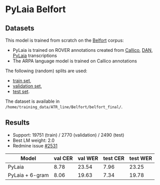 # PyLaia Belfort

## Datasets

This model is trained from scratch on the [Belfort](https://demo.arkindex.org/browse/d6fe867e-d3dc-4a40-b5e8-c54b08f79137) corpus:
* PyLaia is trained on ROVER annotations created from [Callico](https://callico.teklia.com/projects/ce9b42d4-23a8-4381-b5bb-459bedc59165/details/), [DAN](https://demo.arkindex.org/process/worker-version/d40bdd30-1913-469c-a0ff-4f49558e59b6), [PyLaia](https://demo.arkindex.org/process/worker-version/155854f5-21e3-4d60-9d81-d6d2cbd9ddee) transcriptions
* The ARPA language model is trained on Callico annotations

The following (random) splits are used:
* [train set](https://demo.arkindex.org/element/3cd76b7a-af1a-436b-8d81-e9fa6d62323b),
* [validation set](https://demo.arkindex.org/element/ddd9979f-3fdb-4dbc-bdb1-1e0dc9577a3b),
* [test set](https://demo.arkindex.org/element/93f02102-23bc-477d-8b96-701ce92487d0).

The dataset is available in `/home/training_data/ATR_line/Belfort/belfort_final/`.

## Results

* Support: 19751 (train) / 2770 (validation) / 2490 (test)
* Best LM weight: 2.0
* Redmine issue [#2531](https://redmine.teklia.com/issues/2531)

| Model           | val CER | val WER | test CER | test WER |
| --------------- | ------- | ------- | -------- | -------- |
| PyLaia          | 8.78    | 23.54   | 7.96     | 23.25    |
| PyLaia + 6-gram | 8.06    | 19.63   | 7.34     | 19.78    |

